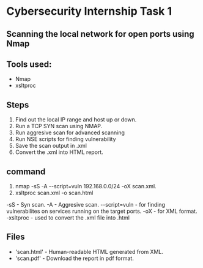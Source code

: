 # Cybersecurity Internship Task 1 
## Scanning the local network for open ports using Nmap
## Tools used:
- Nmap
- xsltproc
  
## Steps
1. Find out the local IP range and host up or down.
2. Run a TCP SYN scan using NMAP.
3. Run aggresive scan for advanced scanning
4. Run NSE scripts for finding vulnerability
5. Save the scan output in .xml
6. Convert the .xml into HTML report.
   
## command
1. nmap -sS -A --script=vuln 192.168.0.0/24 -oX scan.xml.
2. xsltproc scan.xml -o scan.html

-sS - Syn scan.
-A  - Aggresive scan.
--script=vuln - for finding vulnerabilites on services running on the target ports.
-oX - for XML format.
-xsltproc - used to convert the .xml file into .html

## Files 
- 'scan.html' - Human-readable HTML generated from XML.
- 'scan.pdf' - Download the report in pdf format.



  

